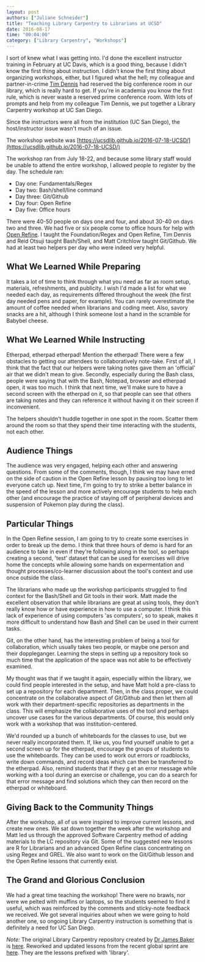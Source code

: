 ```yaml
---
layout: post
authors: ["Juliane Schneider"]
title: "Teaching Library Carpentry to Librarians at UCSD"
date: 2016-08-17
time: "00:04:00"
category: ["Library Carpentry", "Workshops"]
---
```


I sort of knew what I was getting into. I'd done the excellent instructor training in February at UC Davis, 
which is a good thing, because I didn't know the first thing about instruction. 
I didn't know the first thing about organizing workshops, either, but I figured what the hell; 
my colleague and partner-in-crime [Tim Dennis](https://twitter.com/jt14den) had reserved the big conference room in our library, 
which is really hard to get. If you're in academia you know the first rule, which is never waste 
a reserved prime conference room. With lots of prompts and help from my colleague Tim Dennis, 
we put together a Library Carpentry workshop at UC San Diego.

Since the instructors were all from the institution (UC San Diego), the host/instructor issue wasn't much of an issue. 

The workshop website was [https://ucsdlib.github.io/2016-07-18-UCSD/](https://ucsdlib.github.io/2016-07-18-UCSD/)

The workshop ran from July 18-22, and because some library staff would be unable to attend the entire workshop, 
I allowed people to register by the day. The schedule ran:

- Day one: Fundamentals/Regex
- Day two: Bash/shell/line command
- Day three: Git/Github
- Day four: Open Refine
- Day five: Office hours

There were 40-50 people on days one and four, and about 30-40 on days two and three. 
We had five or six people come to office hours for help with [Open Refine](http://openrefine.org/). 
I taught the Foundation/Regex and Open Refine, Tim Dennis and Reid Otsuji taught Bash/Shell, 
and Matt Critchlow taught Git/Github. We had at least two helpers per day who were indeed very helpful.

## What We Learned While Preparing

It takes a lot of time to think through what you need as far as room setup, materials, refreshments, and 
publicity. I wish I'd made a list for what we needed each day, 
as requirements differed throughout the week (the first day needed pens and paper, 
for example). You can rarely overestimate the amount of coffee needed when 
librarians and coding meet. Also, savory snacks are a hit, 
although I think someone lost a hand in the scramble for Babybel cheese.

## What We Learned While Instructing

Etherpad, etherpad etherpad! Mention the etherpad! There were a few obstacles to getting our 
attendees to collaboratively note-take. First of all, I think that the fact that our helpers
were taking notes gave them an 'official' air that we didn't mean to give. 
Secondly, especially during the Bash class, people were saying that with the Bash, 
Notepad, browser and etherpad open, it was too much. I think that 
next time, we'll make sure to have a second screen with the etherpad on it, 
so that people can see that others are taking notes and they can reference it 
without having it on their screen if inconvenient.

The helpers shouldn't huddle together in one spot in the room. 
Scatter them around the room so that they spend their time interacting with the students, 
not each other. 

## Audience Things

The audience was very engaged, helping each other and answering questions. 
From some of the comments, though, I think we may have erred on the side of caution in the 
Open Refine lesson by pausing too long to let everyone catch up. Next time, 
I'm going to try to strike a better balance in the speed of the lesson and 
more actively encourage students to help each other (and encourage the practice 
of staying off of peripheral devices and suspension of Pokemon play during the class).

## Particular Things

In the Open Refine session, I am going to try to create some exercises 
in order to break up the demo. I think that three hours of demo is hard for 
an audience to take in even if they're following along in the tool, 
so perhaps creating a second, 'test' dataset that can be used for exercises 
will drive home the concepts while allowing some hands on expermentation 
and thought processes/co-learner discussion about the tool's context and use once outside the class.

The librarians who made up the workshop participants struggled to find context 
for the Bash/Shell and Git tools in their work. Matt made the excellent 
observation that while librarians are great at using tools, they don't really know how 
or have experience in how to use a computer. I think this lack of experience of 
using computers 'as computers', so to speak, makes it more difficult to understand 
how Bash and Shell can be used in their current tasks.

Git, on the other hand, has the interesting problem of being a tool for collaboration, 
which usually takes two people, or maybe one person and their doppleganger. 
Learning the steps in setting up a repository took so much time that the 
application of the space was not able to be effectively examined.

My thought was that if we taught it again, especially within the library, 
we could find people interested in the setup, and have Matt hold a pre-class 
to set up a repository for each department. Then, in the class proper, 
we could concentrate on the collaborative aspect of Git/Github and then 
let them all work with their department-specific repositories as departments 
in the class. This will emphasize the collaborative uses of the tool and 
perhaps uncover use cases for the various departments.  Of course, this 
would only work with a workshop that was institution-centered.

We'd rounded up a bunch of whiteboards for the classes to use, but we never really incorporated them. 
If, like us, you find yourself unable to get a second screen up for the etherpad, 
encourage the groups of students to use the whiteboards. They can be 
used to work out errors or roadblocks, write down commands, and record ideas 
which can then be transferred to the etherpad. Also, remind students that if they g
et an error message while working with a tool during an exercise or challenge, you can do a 
search for that error message and find solutions which they can then record 
on the etherpad or whiteboard. 

## Giving Back to the Community Things

After the workshop, all of us were inspired to improve current lessons, and create new ones. 
We sat down together the week after the workshop and Matt led us through the approved 
Software Carpentry method of adding materials to the LC repository via Git. 
Some of the suggested new lessons are R for Librarians and an advanced Open Refine 
class concentrating on using Regex and GREL. We also want to work on the 
Git/Github lesson and the Open Refine lessons that currently exist.

## The Grand and Glorious Conclusion

We had a great time teaching the workshop! There were no brawls, 
nor were we pelted with muffins or laptops, so the students seemed to find it useful, 
which was reinforced by the comments and sticky-note feedback we received. 
We got several inquiries about when we were going to hold another one, 
so ongoing Library Carpentry instruction is something that is definitely a need for UC San Diego.

*Note:* The original Library Carpentry repository created by [Dr James Baker](https://twitter.com/j_w_baker) is [here](https://github.com/LibraryCarpentry). 
Reworked and updated lessons from the recent global sprint are [here](https://github.com/data-lessons). 
They are the lessons prefixed with 'library'.
